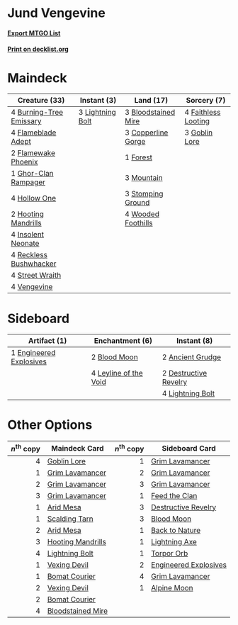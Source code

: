 # Jund Vengevine

#### [Export MTGO List](../collection/Jund%20Vengevine/Jund%20Vengevine.txt)
#### [Print on decklist.org](http://decklist.org/?deckmain=3%09Bloodstained%20Mire%0A4%09Burning-Tree%20Emissary%0A3%09Copperline%20Gorge%0A4%09Faithless%20Looting%0A4%09Flameblade%20Adept%0A2%09Flamewake%20Phoenix%0A1%09Forest%0A1%09Ghor-Clan%20Rampager%0A3%09Goblin%20Lore%0A4%09Hollow%20One%0A2%09Hooting%20Mandrills%0A4%09Insolent%20Neonate%0A3%09Lightning%20Bolt%0A3%09Mountain%0A4%09Reckless%20Bushwhacker%0A3%09Stomping%20Ground%0A4%09Street%20Wraith%0A4%09Vengevine%0A4%09Wooded%20Foothills&deckside=2%09Ancient%20Grudge%0A2%09Blood%20Moon%0A2%09Destructive%20Revelry%0A1%09Engineered%20Explosives%0A4%09Leyline%20of%20the%20Void%0A4%09Lightning%20Bolt)
# Maindeck

|                                          Creature (33)                                           |                                        Instant (3)                                        |                                          Land (17)                                           |                                         Sorcery (7)                                          |
|--------------------------------------------------------------------------------------------------|-------------------------------------------------------------------------------------------|----------------------------------------------------------------------------------------------|----------------------------------------------------------------------------------------------|
|4 [Burning-Tree Emissary](http://gatherer.wizards.com/Pages/Card/Details.aspx?multiverseid=426032)|3 [Lightning Bolt](http://gatherer.wizards.com/Pages/Card/Details.aspx?multiverseid=234704)|3 [Bloodstained Mire](http://gatherer.wizards.com/Pages/Card/Details.aspx?multiverseid=405094)|4 [Faithless Looting](http://gatherer.wizards.com/Pages/Card/Details.aspx?multiverseid=413670)|
|4 [Flameblade Adept](http://gatherer.wizards.com/Pages/Card/Details.aspx?multiverseid=426833)     |                                                                                           |3 [Copperline Gorge](http://gatherer.wizards.com/Pages/Card/Details.aspx?multiverseid=209408) |3 [Goblin Lore](http://gatherer.wizards.com/Pages/Card/Details.aspx?multiverseid=6602)        |
|2 [Flamewake Phoenix](http://gatherer.wizards.com/Pages/Card/Details.aspx?multiverseid=391834)    |                                                                                           |1 [Forest](http://gatherer.wizards.com/Pages/Card/Details.aspx?multiverseid=439605)           |                                                                                              |
|1 [Ghor-Clan Rampager](http://gatherer.wizards.com/Pages/Card/Details.aspx?multiverseid=425990)   |                                                                                           |3 [Mountain](http://gatherer.wizards.com/Pages/Card/Details.aspx?multiverseid=439604)         |                                                                                              |
|4 [Hollow One](http://gatherer.wizards.com/Pages/Card/Details.aspx?multiverseid=430852)           |                                                                                           |3 [Stomping Ground](http://gatherer.wizards.com/Pages/Card/Details.aspx?multiverseid=405110)  |                                                                                              |
|2 [Hooting Mandrills](http://gatherer.wizards.com/Pages/Card/Details.aspx?multiverseid=386558)    |                                                                                           |4 [Wooded Foothills](http://gatherer.wizards.com/Pages/Card/Details.aspx?multiverseid=405116) |                                                                                              |
|4 [Insolent Neonate](http://gatherer.wizards.com/Pages/Card/Details.aspx?multiverseid=409922)     |                                                                                           |                                                                                              |                                                                                              |
|4 [Reckless Bushwhacker](http://gatherer.wizards.com/Pages/Card/Details.aspx?multiverseid=407626) |                                                                                           |                                                                                              |                                                                                              |
|4 [Street Wraith](http://gatherer.wizards.com/Pages/Card/Details.aspx?multiverseid=370428)        |                                                                                           |                                                                                              |                                                                                              |
|4 [Vengevine](http://gatherer.wizards.com/Pages/Card/Details.aspx?multiverseid=193556)            |                                                                                           |                                                                                              |                                                                                              |


# Sideboard

|                                           Artifact (1)                                           |                                        Enchantment (6)                                         |                                          Instant (8)                                           |
|--------------------------------------------------------------------------------------------------|------------------------------------------------------------------------------------------------|------------------------------------------------------------------------------------------------|
|1 [Engineered Explosives](http://gatherer.wizards.com/Pages/Card/Details.aspx?multiverseid=370549)|2 [Blood Moon](http://gatherer.wizards.com/Pages/Card/Details.aspx?multiverseid=370419)         |2 [Ancient Grudge](http://gatherer.wizards.com/Pages/Card/Details.aspx?multiverseid=425913)     |
|                                                                                                  |4 [Leyline of the Void](http://gatherer.wizards.com/Pages/Card/Details.aspx?multiverseid=205013)|2 [Destructive Revelry](http://gatherer.wizards.com/Pages/Card/Details.aspx?multiverseid=373351)|
|                                                                                                  |                                                                                                |4 [Lightning Bolt](http://gatherer.wizards.com/Pages/Card/Details.aspx?multiverseid=234704)     |


# Other Options

|*n*<sup>th</sup> copy|                                       Maindeck Card                                        |*n*<sup>th</sup> copy|                                         Sideboard Card                                         |
|--------------------:|--------------------------------------------------------------------------------------------|--------------------:|------------------------------------------------------------------------------------------------|
|                    4|[Goblin Lore](http://gatherer.wizards.com/Pages/Card/Details.aspx?multiverseid=6602)        |                    1|[Grim Lavamancer](http://gatherer.wizards.com/Pages/Card/Details.aspx?multiverseid=234706)      |
|                    1|[Grim Lavamancer](http://gatherer.wizards.com/Pages/Card/Details.aspx?multiverseid=234706)  |                    2|[Grim Lavamancer](http://gatherer.wizards.com/Pages/Card/Details.aspx?multiverseid=234706)      |
|                    2|[Grim Lavamancer](http://gatherer.wizards.com/Pages/Card/Details.aspx?multiverseid=234706)  |                    3|[Grim Lavamancer](http://gatherer.wizards.com/Pages/Card/Details.aspx?multiverseid=234706)      |
|                    3|[Grim Lavamancer](http://gatherer.wizards.com/Pages/Card/Details.aspx?multiverseid=234706)  |                    1|[Feed the Clan](http://gatherer.wizards.com/Pages/Card/Details.aspx?multiverseid=386535)        |
|                    1|[Arid Mesa](http://gatherer.wizards.com/Pages/Card/Details.aspx?multiverseid=426054)        |                    3|[Destructive Revelry](http://gatherer.wizards.com/Pages/Card/Details.aspx?multiverseid=373351)  |
|                    1|[Scalding Tarn](http://gatherer.wizards.com/Pages/Card/Details.aspx?multiverseid=426069)    |                    3|[Blood Moon](http://gatherer.wizards.com/Pages/Card/Details.aspx?multiverseid=370419)           |
|                    2|[Arid Mesa](http://gatherer.wizards.com/Pages/Card/Details.aspx?multiverseid=426054)        |                    1|[Back to Nature](http://gatherer.wizards.com/Pages/Card/Details.aspx?multiverseid=383187)       |
|                    3|[Hooting Mandrills](http://gatherer.wizards.com/Pages/Card/Details.aspx?multiverseid=386558)|                    1|[Lightning Axe](http://gatherer.wizards.com/Pages/Card/Details.aspx?multiverseid=113567)        |
|                    4|[Lightning Bolt](http://gatherer.wizards.com/Pages/Card/Details.aspx?multiverseid=234704)   |                    1|[Torpor Orb](http://gatherer.wizards.com/Pages/Card/Details.aspx?multiverseid=233069)           |
|                    1|[Vexing Devil](http://gatherer.wizards.com/Pages/Card/Details.aspx?multiverseid=278257)     |                    2|[Engineered Explosives](http://gatherer.wizards.com/Pages/Card/Details.aspx?multiverseid=370549)|
|                    1|[Bomat Courier](http://gatherer.wizards.com/Pages/Card/Details.aspx?multiverseid=417772)    |                    4|[Grim Lavamancer](http://gatherer.wizards.com/Pages/Card/Details.aspx?multiverseid=234706)      |
|                    2|[Vexing Devil](http://gatherer.wizards.com/Pages/Card/Details.aspx?multiverseid=278257)     |                    1|[Alpine Moon](http://gatherer.wizards.com/Pages/Card/Details.aspx?multiverseid=447264)          |
|                    2|[Bomat Courier](http://gatherer.wizards.com/Pages/Card/Details.aspx?multiverseid=417772)    |                     |                                                                                                |
|                    4|[Bloodstained Mire](http://gatherer.wizards.com/Pages/Card/Details.aspx?multiverseid=405094)|                     |                                                                                                |

